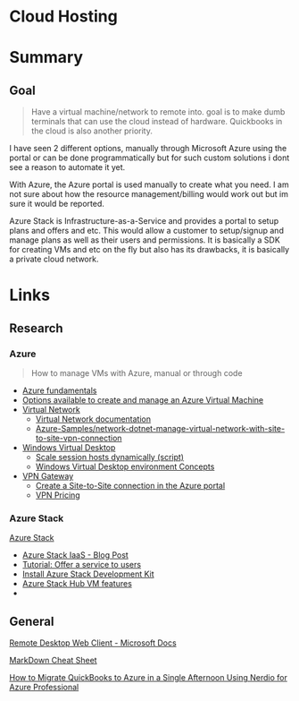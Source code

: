 # Cloud Hosting

# Summary
## Goal
> Have a virtual machine/network to remote into. goal is to make dumb terminals that can use the cloud instead of hardware. Quickbooks in the cloud is also another priority. 

I have seen 2 different options, manually through Microsoft Azure using the portal or can be done programmatically but for such custom solutions i dont see a reason to automate it yet. 

With Azure, the Azure portal is used manually to create what you need. I am not sure about how the resource management/billing would work out but im sure it would be reported. 

Azure Stack is Infrastructure-as-a-Service and provides a portal to setup plans and offers and etc. This would allow a customer to setup/signup and manage plans as well as their users and permissions.
It is basically a SDK for creating VMs and etc on the fly but also has its drawbacks, it is basically a private cloud network. 


# Links

## Research

### Azure
> How to manage VMs with Azure, manual or through code



* [Azure fundamentals](https://docs.microsoft.com/en-us/learn/paths/azure-fundamentals/)
* [Options available to create and manage an Azure Virtual Machine](https://docs.microsoft.com/en-us/learn/modules/intro-to-azure-virtual-machines/4-describe-other-create-vm-options)
* [Virtual Network](https://azure.microsoft.com/en-us/services/virtual-network/)
    * [Virtual Network documentation](https://docs.microsoft.com/en-us/azure/virtual-network/)
    * [Azure-Samples/network-dotnet-manage-virtual-network-with-site-to-site-vpn-connection](https://github.com/Azure-Samples/network-dotnet-manage-virtual-network-with-site-to-site-vpn-connection)
* [Windows Virtual Desktop](https://azure.microsoft.com/en-us/services/virtual-desktop/)
    * [Scale session hosts dynamically (script)](https://docs.microsoft.com/en-us/azure/virtual-desktop/set-up-scaling-script)
    * [Windows Virtual Desktop environment Concepts](https://docs.microsoft.com/en-us/azure/virtual-desktop/environment-setup)
* [VPN Gateway](https://azure.microsoft.com/en-us/services/vpn-gateway/)
    * [Create a Site-to-Site connection in the Azure portal](https://docs.microsoft.com/en-us/azure/vpn-gateway/vpn-gateway-howto-site-to-site-resource-manager-portal)
    * [VPN Pricing](https://azure.microsoft.com/en-us/pricing/details/vpn-gateway/)



### Azure Stack
[Azure Stack](https://azure.microsoft.com/en-us/overview/azure-stack/)
* [Azure Stack IaaS - Blog Post](https://azure.microsoft.com/en-us/blog/azure-stack-iaas-part-one/)
* [Tutorial: Offer a service to users](https://docs.microsoft.com/en-us/azure-stack/operator/tutorial-offer-services?view=azs-1910)
* [Install Azure Stack Development Kit](https://docs.microsoft.com/en-us/azure-stack/asdk/asdk-install?view=azs-1910)
* [Azure Stack Hub VM features](https://docs.microsoft.com/en-us/azure-stack/user/azure-stack-vm-considerations?view=azs-1910)
* 

## General
[Remote Desktop Web Client - Microsoft Docs](https://docs.microsoft.com/en-us/windows-server/remote/remote-desktop-services/clients/remote-desktop-web-client)

[MarkDown Cheat Sheet](https://www.markdownguide.org/cheat-sheet/)

[How to Migrate QuickBooks to Azure in a Single Afternoon Using Nerdio for Azure Professional](https://getnerdio.com/academy/migrate-quickbooks-to-azure/)
